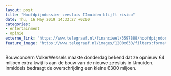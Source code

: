 ```yaml
---
layout: post
title: "Hoofdpijndossier zeesluis IJmuiden blijft risico"
date: Thu, 16 May 2019 14:33:27 +0200
categories: 
- entertainment 
- opinie 
externe_link: "https://www.telegraaf.nl/financieel/3597888/hoofdpijndossier-zeesluis-i-jmuiden-blijft-risico"
feature_image: "https://www.telegraaf.nl/images/1200x630/filters:format(jpeg):quality(80)/cdn-kiosk-api.telegraaf.nl/cdd736e0-77d6-11e9-9657-0255c322e81b.jpg"
---
```


<p class="intro">Bouwconcern VolkerWessels maakte donderdag bekend dat ze opnieuw €4 miljoen extra kwijt is aan de bouw van de nieuwe zeesluis in IJmuiden. Inmiddels bedraagt de overschrijding een kleine €300 miljoen.</p>
